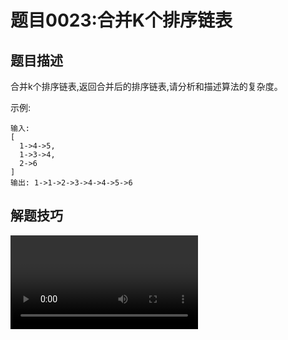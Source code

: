 # 题目0023:合并K个排序链表

## 题目描述

合并k个排序链表,返回合并后的排序链表,请分析和描述算法的复杂度。

示例:

```
输入:
[
  1->4->5,
  1->3->4,
  2->6
]
输出: 1->1->2->3->4->4->5->6
```

## 解题技巧

<video ssrc="../images/9b92d675461e44618275ed5dd36660e57b2b740c51e91f0131f5646bc041113e.mp4" controls /> 

**前置知识:合并两个有序链表**

在解决合并K个排序链表这个问题之前,我们先来看一个更简单的问题:如何合并两个有序链表?假设链表a和b的长度都是n,如何在O(n)的时间代价以及O(1)的空间代价完成合并?这个问题在面试中常常出现,为了达到空间代价是O(1),我们的宗旨是原地调整链表元素的next指针完成合并。以下是合并的步骤和注意事项,对这个问题比较熟悉的读者可以跳过这一部分。此部分建议结合代码阅读。

> * 首先我们需要一个变量head来保存合并之后链表的头部,你可以把head设置为一个虚拟的头(也就是head的val属性不保存任何值),这是为了方便代码的书写,在整个链表合并完之后,返回它的下一位置即可。
> * 我们需要一个指针tail来记录下一个插入位置的前一个位置,以及两个指针aPtr和bPtr来记录a和b未合并部分的第一位。注意这里的描述,tail不是下一个插入的位置,aPtr和bPtr所指向的元素处于待合并的状态,也就是说它们还没有合并入最终的链表。当然你也可以给他们赋予其他的定义,但是定义不同实现就会不同。
> * 当aPtr和bPtr都不为空的时候,取val熟悉较小的合并;如果aPtr为空,则把整个bPtr以及后面的元素全部合并;bPtr为空时同理。
在合并的时候,应该先调整tail的next属性,再后移tail和*Ptr(aPtr或者bPtr)。那么这里tail和*Ptr是否存在先后顺序呢?它们谁先动谁后动都是一样的,不会改变任何元素的next指针。

代码

C++
```c++
ListNode* mergeTwoLists(ListNode *a, ListNode *b) {
    if ((!a) || (!b)) return a ? a : b;
    ListNode head, *tail = &head, *aPtr = a, *bPtr = b;
    while (aPtr && bPtr) {
        if (aPtr->val < bPtr->val) {
            tail->next = aPtr; aPtr = aPtr->next;
        } else {
            tail->next = bPtr; bPtr = bPtr->next;
        }
        tail = tail->next;
    }
    tail->next = (aPtr ? aPtr : bPtr);
    return head.next;
}
```

复杂度

> 时间复杂度:O(n)。
> 
> 空间复杂度:O(1)。

* **方法一:顺序合并**

思路:我们可以想到一种最朴素的方法:用一个变量ans来维护以及合并的链表,第i次循环把第i个链表和ans合并,答案保存到ans中。

代码

```c++
/**
 * Definition for singly-linked list.
 * struct ListNode {
 *     int val;
 *     ListNode *next;
 *     ListNode(int x) : val(x), next(NULL) {}
 * };
 */
class Solution {
public:
    ListNode* mergeTwoLists(ListNode *a, ListNode *b) {
        if ((!a) || (!b)) return a ? a : b;
        ListNode head, *tail = &head, *aPtr = a, *bPtr = b;
        while (aPtr && bPtr) {
            if (aPtr->val < bPtr->val) {
                tail->next = aPtr; aPtr = aPtr->next;
            } else {
                tail->next = bPtr; bPtr = bPtr->next;
            }
            tail = tail->next;
        }
        tail->next = (aPtr ? aPtr : bPtr);
        return head.next;
    }

    ListNode* mergeKLists(vector<ListNode*>& lists) {
        ListNode *ans = nullptr;
        for (size_t i = 0; i < lists.size(); ++i) {
            ans = mergeTwoLists(ans, lists[i]);
        }
        return ans;
    }
};
```

复杂度分析

> 时间复杂度:假设每个链表的最长长度是n。在第一次合并后,ans的长度为n;第二次合并后,ans的长度为$2\times n$,第i次合并后,ans的长度为$i\times n$。第i次合并的时间代价是$O(n + (i - 1) \times n) = O(i \times n)$,那么总的时间代价为$O(\sum_{i = 1}^{k} (i \times n)) = O(\frac{(1 + k)\cdot k}{2} \times n) = O(k^2 n)$,故渐进时间复杂度为$O(k^2 n)$。
> 
> 空间复杂度:没有用到与k和n规模相关的辅助空间,故渐进空间复杂度为O(1)。

* **方法二:分治合并**

考虑优化方法一,用分治的方法进行合并。

> * 将k个链表配对并将同一对中的链表合并;
> * 第一轮合并以后,k个链表被合并成了$\frac{k}{2}$个链表,平均长度为$\frac{2n}{k}$,然后是$\frac{k}{4}$个链表,$\frac{k}{8}$个链表等等;
> * 重复这一过程,直到我们得到了最终的有序链表。

![](http://pic.leetcode-cn.com/6f70a6649d2192cf32af68500915d84b476aa34ec899f98766c038fc9cc54662-image.png)

代码

```c++
/**
 * Definition for singly-linked list.
 * struct ListNode {
 *     int val;
 *     ListNode *next;
 *     ListNode(int x) : val(x), next(NULL) {}
 * };
 */
class Solution {
public:
    ListNode* mergeTwoLists(ListNode *a, ListNode *b) {
        if ((!a) || (!b)) return a ? a : b;
        ListNode head, *tail = &head, *aPtr = a, *bPtr = b;
        while (aPtr && bPtr) {
            if (aPtr->val < bPtr->val) {
                tail->next = aPtr; aPtr = aPtr->next;
            } else {
                tail->next = bPtr; bPtr = bPtr->next;
            }
            tail = tail->next;
        }
        tail->next = (aPtr ? aPtr : bPtr);
        return head.next;
    }

    ListNode* merge(vector <ListNode*> &lists, int l, int r) {
        if (l == r) return lists[l];
        if (l > r) return nullptr;
        int mid = (l + r) >> 1;
        return mergeTwoLists(merge(lists, l, mid), merge(lists, mid + 1, r));
    }

    ListNode* mergeKLists(vector<ListNode*>& lists) {
        return merge(lists, 0, lists.size() - 1);
    }
};
```

复杂度分析:

> 时间复杂度:考虑递归向上回升的过程——第一轮合并$\frac{k}{2}$组链表,每一组的时间代价是$O(2n)$;第二轮合并$\frac{k}{4}$组链表,每一组的时间代价是$O(4n)$......所以总的时间代价是$O(\sum_{i = 1}^{\infty} \frac{k}{2^i} \times 2^i n) = O(kn \times \log k)$,故渐进时间复杂度为$O(kn \times \log k)$。
> 
> 空间复杂度:递归会使用到$O(\log k)$空间代价的栈空间。

* **方法三:使用优先队列合并**

这个方法和前两种方法的思路有所不同,我们需要维护当前每个链表没有被合并的元素的最前面一个,k个链表就最多有k个满足这样条件的元素,每次在这些元素里面选取val属性最小的元素合并到答案中。在选取最小元素的时候,我们可以用优先队列来优化这个过程。

代码

```c++
/**
 * Definition for singly-linked list.
 * struct ListNode {
 *     int val;
 *     ListNode *next;
 *     ListNode(int x) : val(x), next(NULL) {}
 * };
 */
class Solution {
public:
    struct Status {
        int val;
        ListNode *ptr;
        bool operator < (const Status &rhs) const {
            return val > rhs.val;
        }
    };

    priority_queue <Status> q;

    ListNode* mergeKLists(vector<ListNode*>& lists) {
        for (auto node: lists) {
            if (node) q.push({node->val, node});
        }
        ListNode head, *tail = &head;
        while (!q.empty()) {
            auto f = q.top(); q.pop();
            tail->next = f.ptr; 
            tail = tail->next;
            if (f.ptr->next) q.push({f.ptr->next->val, f.ptr->next});
        }
        return head.next;
    }
};
```

复杂度

> 时间复杂度:考虑优先队列中的元素不超过k个,那么插入和删除的时间代价为$O(\log k)$,这里最多有$kn$个点,对于每个点都被插入删除各一次,故总的时间代价即渐进时间复杂度为$O(kn \times \log k)$。
> 
> 空间复杂度:这里用了优先队列,优先队列中的元素不超过k个,故渐进空间复杂度为$O(k)$。
